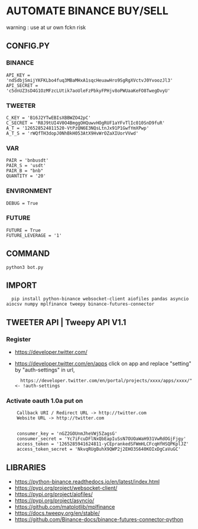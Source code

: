 # AUTOMATE BINANCE BUY/SELL
warning : use at ur own fckn risk
## CONFIG.PY

   ### BINANCE
    API_KEY = 'ndSdbjSmijYKFKLbo4fuq3MBaMHxA1sqcHeuawHro9SgRgXVctvJ0YvoozJl3'
    API_SECRET = 'c5dnUZ3sD4G1OzMFzcLUtik7aoUleFzPbkyFPHjv8oPWUaaKeFO8TwegDvyU'
   ### TWEETER
    C_KEY = 'B16J2YTwEBIsXBBWZO42pC'
    C_SECRET = 'R8J9tUI4V0O4BmggOHQuwvHOgRUF1aYFvTlIc010SnD9fuR'
    A_T = '126528524811520-VtPzQN6E3NQsLtnJx91P1GwfYmXPwp'
    A_T_S = 'rWQfTH3dopJ0NhBkH053AtX9HvWrOZaXIUorVVwd'
   ### VAR
    PAIR = 'bnbusdt'
    PAIR_S = 'usdt'
    PAIR_B = "bnb"
    QUANTITY = '20'
   ### ENVIRONMENT
    DEBUG = True
   ### FUTURE
    FUTURE = True
    FUTURE_LEVERAGE = '1'

## COMMAND

    python3 bot.py


## IMPORT

      pip install python-binance websocket-client aiofiles pandas asyncio aiocsv numpy mplfinance tweepy binance-futures-connector
      
## TWEETER API | Tweepy API V1.1

### Register
* https://developer.twitter.com/
* https://developer.twitter.com/en/apps
click on app and replace "setting" by "auth-settings" in url,

        https://developer.twitter.com/en/portal/projects/xxxx/apps/xxxx/" <- !auth-settings
           
### Activate oauth 1.0a put on

        Callback URI / Redirect URL -> http://twitter.com
        Website URL -> http://twitter.com
        
        
        consumer_key = 'nGZ2GOUnmJheVWj5ZagsG'
        consumer_secret = 'Yc7iFcuDFlNxQbEapIuSsN7OUOaWaH931VwRdOGjFjgy'
        access_token = '1265285941624811-yCEprankedSFWmHLCFcqHfHSQPKplJZ'
        access_token_secret = 'NkvqRUgBuhX9QWP2j2EHO3S640KOIxDgCaVuGC'


## LIBRARIES

 * https://python-binance.readthedocs.io/en/latest/index.html
 * https://pypi.org/project/websocket-client/
 * https://pypi.org/project/aiofiles/
 * https://pypi.org/project/asyncio/
 * https://github.com/matplotlib/mplfinance
 * https://docs.tweepy.org/en/stable/
 * https://github.com/Binance-docs/binance-futures-connector-python

